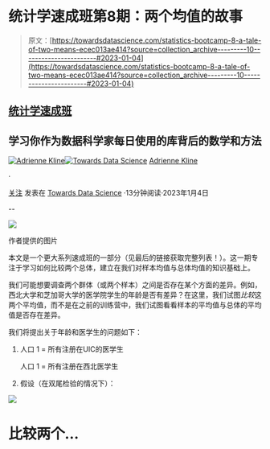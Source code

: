 # 统计学速成班第8期：两个均值的故事

> 原文：[https://towardsdatascience.com/statistics-bootcamp-8-a-tale-of-two-means-ecec013ae414?source=collection_archive---------10-----------------------#2023-01-04](https://towardsdatascience.com/statistics-bootcamp-8-a-tale-of-two-means-ecec013ae414?source=collection_archive---------10-----------------------#2023-01-04)

## [统计学速成班](https://towardsdatascience.com/tagged/statistics-bootcamp)

## 学习你作为数据科学家每日使用的库背后的数学和方法

[](https://medium.com/@askline1?source=post_page-----ecec013ae414--------------------------------)[![Adrienne Kline](../Images/0df1738ad37f550e8c1206b93ebbb534.png)](https://medium.com/@askline1?source=post_page-----ecec013ae414--------------------------------)[](https://towardsdatascience.com/?source=post_page-----ecec013ae414--------------------------------)[![Towards Data Science](../Images/a6ff2676ffcc0c7aad8aaf1d79379785.png)](https://towardsdatascience.com/?source=post_page-----ecec013ae414--------------------------------) [Adrienne Kline](https://medium.com/@askline1?source=post_page-----ecec013ae414--------------------------------)

·

[关注](https://medium.com/m/signin?actionUrl=https%3A%2F%2Fmedium.com%2F_%2Fsubscribe%2Fuser%2F7cd59d41e4d7&operation=register&redirect=https%3A%2F%2Ftowardsdatascience.com%2Fstatistics-bootcamp-8-a-tale-of-two-means-ecec013ae414&user=Adrienne+Kline&userId=7cd59d41e4d7&source=post_page-7cd59d41e4d7----ecec013ae414---------------------post_header-----------) 发表在 [Towards Data Science](https://towardsdatascience.com/?source=post_page-----ecec013ae414--------------------------------) ·13分钟阅读·2023年1月4日 [](https://medium.com/m/signin?actionUrl=https%3A%2F%2Fmedium.com%2F_%2Fvote%2Ftowards-data-science%2Fecec013ae414&operation=register&redirect=https%3A%2F%2Ftowardsdatascience.com%2Fstatistics-bootcamp-8-a-tale-of-two-means-ecec013ae414&user=Adrienne+Kline&userId=7cd59d41e4d7&source=-----ecec013ae414---------------------clap_footer-----------)

--

[](https://medium.com/m/signin?actionUrl=https%3A%2F%2Fmedium.com%2F_%2Fbookmark%2Fp%2Fecec013ae414&operation=register&redirect=https%3A%2F%2Ftowardsdatascience.com%2Fstatistics-bootcamp-8-a-tale-of-two-means-ecec013ae414&source=-----ecec013ae414---------------------bookmark_footer-----------)![](../Images/20db195e8720ff5e031223d910ebf4c6.png)

作者提供的图片

本文是一个更大系列速成班的一部分（见最后的链接获取完整列表！）。这一期专注于学习如何比较两个总体，建立在我们对样本均值与总体均值的知识基础上。

我们可能想要调查两个群体（或两个样本）之间是否存在某个方面的差异。例如，西北大学和芝加哥大学的医学院学生的年龄是否有差异？在这里，我们试图*比较*这两个平均值，而不是在之前的训练营中，我们试图看看样本的平均值与总体的平均值是否存在差异。

我们将提出关于年龄和医学生的问题如下：

1.  人口 1 = 所有注册在UIC的医学生

    人口 1 = 所有注册在西北医学生

1.  假设（在双尾检验的情况下）：

![](../Images/339e5320628c93e36ef125a7b1fcb013.png)

# 比较两个…
